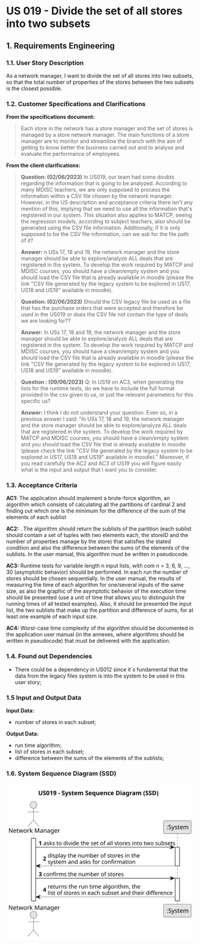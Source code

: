 # US 019 - Divide the set of all stores into two subsets

## 1. Requirements Engineering


### 1.1. User Story Description


As a network manager, I want to divide the set of all stores into two subsets,
so that the total number of properties of the stores between the two subsets is
the closest possible.


### 1.2. Customer Specifications and Clarifications 


**From the specifications document:**

> Each store in the network has a store manager and the set of stores is managed by a store network
manager. The main functions of a store manager are to monitor and streamline the branch with the
aim of getting to know better the business carried out and to analyse and evaluate the performance
of employees.


**From the client clarifications:**

> **Question: (02/06/2023)** In US019, our team had some doubts regarding the information that is going to be analyzed. According to many MDISC teachers, we are only supposed to process the information within a CSV file chosen by the network manager. However, in the US description and acceptance criteria there isn't any mention of this, implying that we need to use all the information that's registered in our system. This situation also applies to MATCP, seeing the regression models, according to subject teachers, also should be generated using the CSV file information.
Additionally, if it is only supposed to be the CSV file information, can we ask for the file path of it?
>  
> **Answer:** n USs 17, 18 and 19, the network manager and the store manager should be able to explore/analyze ALL deals that are registered in the system.
To develop the work required by MATCP and MDISC courses, you should have a clean/empty system and you should load the CSV file that is already available in moodle (please the link "CSV file generated by the legacy system to be explored in US17, US18 and US19" available in moodle).


> **Question: (02/06/2023)** Should the CSV legacy file be used as a file that has the purchase orders that were accepted and therefore be used in the US019 or does the CSV file not contain the type of deals we are looking for??
>  
> **Answer:** In USs 17, 18 and 19, the network manager and the store manager should be able to explore/analyze ALL deals that are registered in the system.
To develop the work required by MATCP and MDISC courses, you should have a clean/empty system and you should load the CSV file that is already available in moodle (please the link "CSV file generated by the legacy system to be explored in US17, US18 and US19" available in moodle).


> **Question : (09/06/2023)** Q: In US19 on AC3, when generating the lists for the runtime tests, do we have to include the full format provided in the csv given to us, or just the relevant parameters for this specific us?
> 
> **Answer:** I think I do not understand your question. Even so, in a previous answer I said:
"In USs 17, 18 and 19, the network manager and the store manager should be able to explore/analyze ALL deals that are registered in the system.
To develop the work required by MATCP and MDISC courses, you should have a clean/empty system and you should load the CSV file that is already available in moodle (please check the link "CSV file generated by the legacy system to be explored in US17, US18 and US19" available in moodle)."
Moreover, if you read carefully the AC2 and AC3 of US19 you will figure easily what is the input and output that I want you to consider.


### 1.3. Acceptance Criteria

**AC1:** The application should implement a brute-force algorithm, an algorithm
which consists of calculating all the partitions of cardinal 2 and finding out which
one is the minimum for the difference of the sum of the elements of each sublist


**AC2:** . The algorithm should return the sublists of the partition (each sublist should
contain a set of tuples with two elements each, the storeID and the number of
properties manage by the store) that satisfies the stated condition and also the
difference between the sums of the elements of the sublists. In the user manual,
this algorithm must be written in pseudocode.


**AC3:** Runtime tests for variable length n input lists, with com n = 3, 6, 9, …, 30
(asymptotic behavior) should be performed. In each run the number of stores
should be chosen sequentially. In the user manual, the results of measuring the
time of each algorithm for one/several inputs of the same size, as also the graphic
of the asymptotic behavior of the execution time should be presented (use a unit
of time that allows you to distinguish the running times of all tested examples).
Also, it should be presented the input list, the two sublists that make up the
partition and difference of sums, for at least one example of each input size.

**AC4:** Worst-case time complexity of the algorithm should be documented in the
application user manual (in the annexes, where algorithms should be written in
pseudocode) that must be delivered with the application. 

### 1.4. Found out Dependencies

* There could be a dependency in US012 since it´s fundamental that the data from the legacy files system is into the system to be used in this user story;

### 1.5 Input and Output Data


**Input Data:**

*  number of stores in each subset;

**Output Data:**
   * run time algorithm;
   * list of stores in each subset;
   * difference between the sums of the elements of the sublists;

### 1.6. System Sequence Diagram (SSD)

![System Sequence Diagram](svg/us019-system-sequence-diagram.svg)